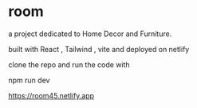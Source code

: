 # room

a project dedicated to Home Decor and Furniture.

built with React , Tailwind , vite and deployed on netlify

clone the repo and run the code with

npm run dev

https://room45.netlify.app
